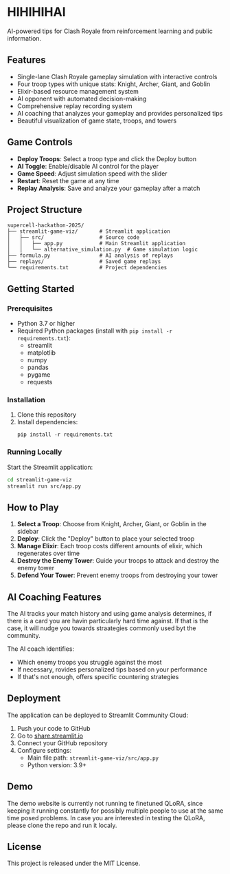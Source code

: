 # HIHIHIHAI

AI-powered tips for Clash Royale from reinforcement learning and public information.

## Features

- Single-lane Clash Royale gameplay simulation with interactive controls
- Four troop types with unique stats: Knight, Archer, Giant, and Goblin
- Elixir-based resource management system
- AI opponent with automated decision-making
- Comprehensive replay recording system
- AI coaching that analyzes your gameplay and provides personalized tips
- Beautiful visualization of game state, troops, and towers

## Game Controls

- **Deploy Troops**: Select a troop type and click the Deploy button
- **AI Toggle**: Enable/disable AI control for the player
- **Game Speed**: Adjust simulation speed with the slider
- **Restart**: Reset the game at any time
- **Replay Analysis**: Save and analyze your gameplay after a match

## Project Structure

```
supercell-hackathon-2025/
├── streamlit-game-viz/       # Streamlit application
│   ├── src/                  # Source code
│   │   ├── app.py            # Main Streamlit application
│   │   └── alternative_simulation.py  # Game simulation logic
├── formula.py                # AI analysis of replays
├── replays/                  # Saved game replays
└── requirements.txt          # Project dependencies
```

## Getting Started

### Prerequisites

- Python 3.7 or higher
- Required Python packages (install with `pip install -r requirements.txt`):
  - streamlit
  - matplotlib
  - numpy
  - pandas
  - pygame
  - requests

### Installation

1. Clone this repository
2. Install dependencies:
   ```
   pip install -r requirements.txt
   ```

### Running Locally

Start the Streamlit application:
```bash
cd streamlit-game-viz
streamlit run src/app.py
```

## How to Play

1. **Select a Troop**: Choose from Knight, Archer, Giant, or Goblin in the sidebar
2. **Deploy**: Click the "Deploy" button to place your selected troop
3. **Manage Elixir**: Each troop costs different amounts of elixir, which regenerates over time
4. **Destroy the Enemy Tower**: Guide your troops to attack and destroy the enemy tower
5. **Defend Your Tower**: Prevent enemy troops from destroying your tower

## AI Coaching Features

The AI tracks your match history and using game analysis determines, if there is a card you are havin particularly hard time against. If that is the case, it will nudge you towards straategies commonly used byt the community.

The AI coach identifies:
- Which enemy troops you struggle against the most
- If necessary, rovides personalized tips based on your performance
- If that's not enough, offers specific countering strategies

## Deployment

The application can be deployed to Streamlit Community Cloud:

1. Push your code to GitHub
2. Go to [share.streamlit.io](https://share.streamlit.io/)
3. Connect your GitHub repository
4. Configure settings:
   - Main file path: `streamlit-game-viz/src/app.py`
   - Python version: 3.9+

## Demo

The demo website is currently not running te finetuned QLoRA, since keeping it running constantly for possibly multiple people to use at the same time posed problems. In case you are interested in testing the QLoRA, please clone the repo and run it localy.

## License

This project is released under the MIT License.
